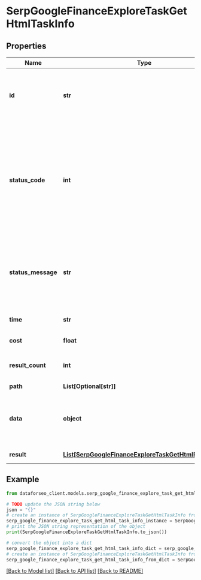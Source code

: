 # SerpGoogleFinanceExploreTaskGetHtmlTaskInfo


## Properties

Name | Type | Description | Notes
------------ | ------------- | ------------- | -------------
**id** | **str** | task identifier unique task identifier in our system in the UUID format | [optional] 
**status_code** | **int** | status code of the task generated by DataForSEO, can be within the following range: 10000-60000 you can find the full list of the response codes here | [optional] 
**status_message** | **str** | informational message of the task you can find the full list of general informational messages here | [optional] 
**time** | **str** | execution time, seconds | [optional] 
**cost** | **float** | total tasks cost, USD | [optional] 
**result_count** | **int** | number of elements in the result array | [optional] 
**path** | **List[Optional[str]]** | URL path | [optional] 
**data** | **object** | contains the same parameters that you specified in the POST request | [optional] 
**result** | [**List[SerpGoogleFinanceExploreTaskGetHtmlResultInfo]**](SerpGoogleFinanceExploreTaskGetHtmlResultInfo.md) | array of results | [optional] 

## Example

```python
from dataforseo_client.models.serp_google_finance_explore_task_get_html_task_info import SerpGoogleFinanceExploreTaskGetHtmlTaskInfo

# TODO update the JSON string below
json = "{}"
# create an instance of SerpGoogleFinanceExploreTaskGetHtmlTaskInfo from a JSON string
serp_google_finance_explore_task_get_html_task_info_instance = SerpGoogleFinanceExploreTaskGetHtmlTaskInfo.from_json(json)
# print the JSON string representation of the object
print(SerpGoogleFinanceExploreTaskGetHtmlTaskInfo.to_json())

# convert the object into a dict
serp_google_finance_explore_task_get_html_task_info_dict = serp_google_finance_explore_task_get_html_task_info_instance.to_dict()
# create an instance of SerpGoogleFinanceExploreTaskGetHtmlTaskInfo from a dict
serp_google_finance_explore_task_get_html_task_info_from_dict = SerpGoogleFinanceExploreTaskGetHtmlTaskInfo.from_dict(serp_google_finance_explore_task_get_html_task_info_dict)
```
[[Back to Model list]](../README.md#documentation-for-models) [[Back to API list]](../README.md#documentation-for-api-endpoints) [[Back to README]](../README.md)


